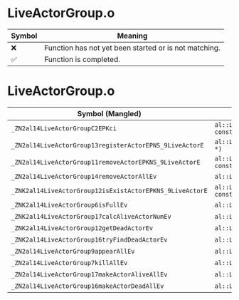 # LiveActorGroup.o
| Symbol | Meaning 
| ------------- | ------------- 
| :x: | Function has not yet been started or is not matching. 
| :white_check_mark: | Function is completed. 


# LiveActorGroup.o
| Symbol (Mangled) | Symbol (Demangled) | Decompiled? |
| ------------- |  ------------- | ------------- |
| `_ZN2al14LiveActorGroupC2EPKci` | `al::LiveActorGroup::LiveActorGroup(char const*,int)` | :white_check_mark: |
| `_ZN2al14LiveActorGroup13registerActorEPNS_9LiveActorE` | `al::LiveActorGroup::registerActor(al::LiveActor *)` | :white_check_mark: |
| `_ZN2al14LiveActorGroup11removeActorEPKNS_9LiveActorE` | `al::LiveActorGroup::removeActor(al::LiveActor const*)` | :white_check_mark: |
| `_ZN2al14LiveActorGroup14removeActorAllEv` | `al::LiveActorGroup::removeActorAll(void)` | :white_check_mark: |
| `_ZNK2al14LiveActorGroup12isExistActorEPKNS_9LiveActorE` | `al::LiveActorGroup::isExistActor(al::LiveActor const*)const` | :white_check_mark: |
| `_ZNK2al14LiveActorGroup6isFullEv` | `al::LiveActorGroup::isFull(void)const` | :white_check_mark: |
| `_ZNK2al14LiveActorGroup17calcAliveActorNumEv` | `al::LiveActorGroup::calcAliveActorNum(void)const` | :white_check_mark: |
| `_ZNK2al14LiveActorGroup12getDeadActorEv` | `al::LiveActorGroup::getDeadActor(void)const` | :white_check_mark: |
| `_ZNK2al14LiveActorGroup16tryFindDeadActorEv` | `al::LiveActorGroup::tryFindDeadActor(void)const` | :white_check_mark: |
| `_ZN2al14LiveActorGroup9appearAllEv` | `al::LiveActorGroup::appearAll(void)` | :white_check_mark: |
| `_ZN2al14LiveActorGroup7killAllEv` | `al::LiveActorGroup::killAll(void)` | :white_check_mark: |
| `_ZN2al14LiveActorGroup17makeActorAliveAllEv` | `al::LiveActorGroup::makeActorAliveAll(void)` | :white_check_mark: |
| `_ZN2al14LiveActorGroup16makeActorDeadAllEv` | `al::LiveActorGroup::makeActorDeadAll(void)` | :white_check_mark: |
